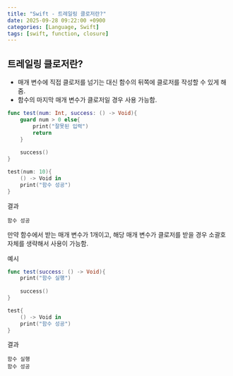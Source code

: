 ```yaml
---
title: "Swift - 트레일링 클로저란?"
date: 2025-09-28 09:22:00 +0900
categories: [Language, Swift]
tags: [swift, function, closure]
---
```


## **트레일링 클로저란?**
- 매개 변수에 직접 클로저를 넘기는 대신 함수의 뒤쪽에 클로저를 작성할 수 있게 해줌.
- 함수의 마지막 매개 변수가 클로저일 경우 사용 가능함.

```swift
func test(num: Int, success: () -> Void){
    guard num > 0 else{
        print("잘못된 입력")
        return
    }
    
    success()
}

test(num: 10){
    () -> Void in
    print("함수 성공")
}
```

결과
```
함수 성공
```

만약 함수에서 받는 매개 변수가 1개이고, 해당 매개 변수가 클로저를 받을 경우 소괄호 자체를 생략해서 사용이 가능함.

예시
```swift
func test(success: () -> Void){
    print("함수 실행")
    
    success()
}

test{
    () -> Void in
    print("함수 성공")
}
```

결과
```
함수 실행
함수 성공
```